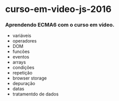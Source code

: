 # curso-em-video-js-2016
### Aprendendo ECMA6 com o curso em vídeo.
- variáveis
- operadores
- DOM
- funcões
- eventos
- arrays
- condições
- repetição
- browser storage
- depuração
- datas
- tratamentdo de dados